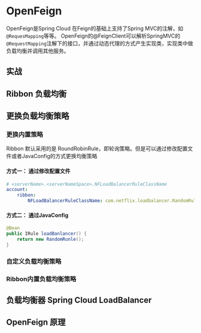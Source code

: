 # OpenFeign

OpenFeign是Spring Cloud 在Feign的基础上支持了Spring MVC的注解，如`@RequesMapping`等等。
OpenFeign的@FeignClient可以解析SpringMVC的`@RequestMapping`注解下的接口，并通过动态代理的方式产生实现类，实现类中做负载均衡并调用其他服务。

## 实战



## Ribbon 负载均衡



## 更换负载均衡策略



### 更换内置策略

Ribbon 默认采用的是 RoundRobinRule，即轮询策略。但是可以通过修改配置文件或者JavaConfig的方式更换均衡策略

#### 方式一： 通过修改配置文件

```yml
# <serverName>.<serverNameSpace>.NFLoadBalancerRuleClassName
account:
	ribbon:
		NFLoadBalancerRuleClassName: com.netflix.loadbalancer.RandomRule
```

#### 方式二： 通过JavaConfig

```java
@Bean
public IRule loadBanlancer() {
    return new RandomRunle();
}
```







### 自定义负载均衡策略



### Ribbon内置负载均衡策略



## 负载均衡器 Spring Cloud LoadBalancer





## OpenFeign 原理